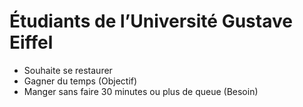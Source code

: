 # Étudiants de l’Université Gustave Eiffel 
  - Souhaite se restaurer
  - Gagner du temps (Objectif) 
  - Manger sans faire 30 minutes ou plus de queue (Besoin) 
